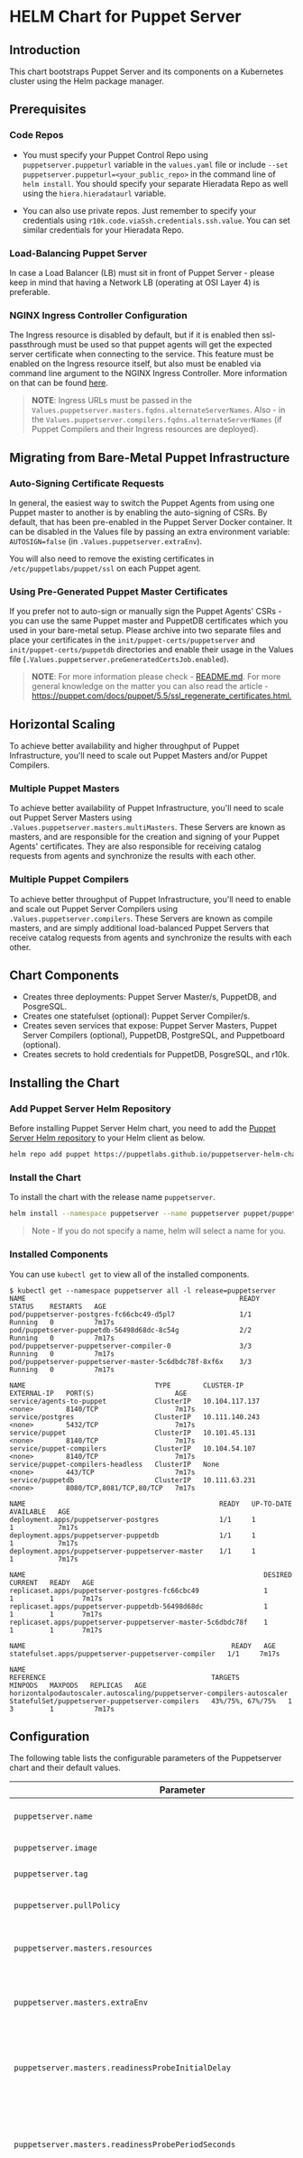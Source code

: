 # HELM Chart for Puppet Server

## Introduction

This chart bootstraps Puppet Server and its components on a Kubernetes cluster using the Helm package manager.

## Prerequisites

### Code Repos

* You must specify your Puppet Control Repo using `puppetserver.puppeturl` variable in the `values.yaml` file or include `--set puppetserver.puppeturl=<your_public_repo>` in the command line of `helm install`. You should specify your separate Hieradata Repo as well using the `hiera.hieradataurl` variable.

* You can also use private repos. Just remember to specify your credentials using `r10k.code.viaSsh.credentials.ssh.value`. You can set similar credentials for your Hieradata Repo.

### Load-Balancing Puppet Server

In case a Load Balancer (LB) must sit in front of Puppet Server - please keep in mind that having a Network LB (operating at OSI Layer 4) is preferable.

### NGINX Ingress Controller Configuration

The Ingress resource is disabled by default, but if it is enabled then ssl-passthrough must be used so that puppet agents will get the expected server certificate when connecting to the service.  This feature must be enabled on the Ingress resource itself, but also must be enabled via command line argument to the NGINX Ingress Controller.  More information on that can be found [here](<https://kubernetes.github.io/ingress-nginx/user-guide/cli-arguments/>).

> **NOTE**: Ingress URLs must be passed in the `Values.puppetserver.masters.fqdns.alternateServerNames`. Also - in the `Values.puppetserver.compilers.fqdns.alternateServerNames` (if Puppet Compilers and their Ingress resources are deployed).

## Migrating from Bare-Metal Puppet Infrastructure

### Auto-Signing Certificate Requests

In general, the easiest way to switch the Puppet Agents from using one Puppet master to another is by enabling the auto-signing of CSRs. By default, that has been pre-enabled in the Puppet Server Docker container. It can be disabled in the Values file by passing an extra environment variable: `AUTOSIGN=false` (in `.Values.puppetserver.extraEnv`).

You will also need to remove the existing certificates in `/etc/puppetlabs/puppet/ssl` on each Puppet agent.

### Using Pre-Generated Puppet Master Certificates

If you prefer not to auto-sign or manually sign the Puppet Agents' CSRs - you can use the same Puppet master and PuppetDB certificates which you used in your bare-metal setup. Please archive into two separate files and place your certificates in the `init/puppet-certs/puppetserver` and `init/puppet-certs/puppetdb` directories and enable their usage in the Values file (`.Values.puppetserver.preGeneratedCertsJob.enabled`).

> **NOTE**: For more information please check - [README.md](init/README.md). For more general knowledge on the matter you can also read the article - <https://puppet.com/docs/puppet/5.5/ssl_regenerate_certificates.html.>

## Horizontal Scaling

To achieve better availability and higher throughput of Puppet Infrastructure, you'll need to scale out Puppet Masters and/or Puppet Compilers.

### Multiple Puppet Masters

To achieve better availability of Puppet Infrastructure, you'll need to scale out Puppet Server Masters using `.Values.puppetserver.masters.multiMasters`. These Servers are known as masters, and are responsible for the creation and signing of your Puppet Agents' certificates. They are also responsible for receiving catalog requests from agents and synchronize the results with each other.

### Multiple Puppet Compilers

To achieve better throughput of Puppet Infrastructure, you'll need to enable and scale out Puppet Server Compilers using `.Values.puppetserver.compilers`. These Servers are known as compile masters, and are simply additional load-balanced Puppet Servers that receive catalog requests from agents and synchronize the results with each other.

## Chart Components

* Creates three deployments: Puppet Server Master/s, PuppetDB, and PosgreSQL.
* Creates one statefulset (optional): Puppet Server Compiler/s.
* Creates seven services that expose: Puppet Server Masters, Puppet Server Compilers (optional), PuppetDB, PostgreSQL, and Puppetboard (optional).
* Creates secrets to hold credentials for PuppetDB, PosgreSQL, and r10k.

## Installing the Chart

### Add Puppet Server Helm Repository

Before installing Puppet Server Helm chart, you need to add the [Puppet Server Helm repository](https://puppetlabs.github.io/puppetserver-helm-chart) to your Helm client as below.

```bash
helm repo add puppet https://puppetlabs.github.io/puppetserver-helm-chart
```

### Install the Chart

To install the chart with the release name `puppetserver`.

```bash
helm install --namespace puppetserver --name puppetserver puppet/puppetserver --set puppetserver.puppeturl='https://github.com/$SOMEUSER/control-repo.git'
```

> Note - If you do not specify a name, helm will select a name for you.

### Installed Components

You can use `kubectl get` to view all of the installed components.

```console
$ kubectl get --namespace puppetserver all -l release=puppetserver
NAME                                                     READY   STATUS    RESTARTS   AGE
pod/puppetserver-postgres-fc66cbc49-d5pl7                1/1     Running   0          7m17s
pod/puppetserver-puppetdb-56498d68dc-8c54g               2/2     Running   0          7m17s
pod/puppetserver-puppetserver-compiler-0                 3/3     Running   0          7m17s
pod/puppetserver-puppetserver-master-5c6dbdc78f-8xf6x    3/3     Running   0          7m17s

NAME                                TYPE        CLUSTER-IP       EXTERNAL-IP   PORT(S)                    AGE
service/agents-to-puppet            ClusterIP   10.104.117.137   <none>        8140/TCP                   7m17s
service/postgres                    ClusterIP   10.111.140.243   <none>        5432/TCP                   7m17s
service/puppet                      ClusterIP   10.101.45.131    <none>        8140/TCP                   7m17s
service/puppet-compilers            ClusterIP   10.104.54.107    <none>        8140/TCP                   7m17s
service/puppet-compilers-headless   ClusterIP   None             <none>        443/TCP                    7m17s
service/puppetdb                    ClusterIP   10.111.63.231    <none>        8080/TCP,8081/TCP,80/TCP   7m17s

NAME                                                READY   UP-TO-DATE   AVAILABLE   AGE
deployment.apps/puppetserver-postgres               1/1     1            1           7m17s
deployment.apps/puppetserver-puppetdb               1/1     1            1           7m17s
deployment.apps/puppetserver-puppetserver-master    1/1     1            1           7m17s

NAME                                                           DESIRED   CURRENT   READY   AGE
replicaset.apps/puppetserver-postgres-fc66cbc49                1         1         1       7m17s
replicaset.apps/puppetserver-puppetdb-56498d68dc               1         1         1       7m17s
replicaset.apps/puppetserver-puppetserver-master-5c6dbdc78f    1         1         1       7m17s

NAME                                                   READY   AGE
statefulset.apps/puppetserver-puppetserver-compiler   1/1     7m17s

NAME                                                                    REFERENCE                                         TARGETS            MINPODS   MAXPODS   REPLICAS   AGE
horizontalpodautoscaler.autoscaling/puppetserver-compilers-autoscaler   StatefulSet/puppetserver-puppetserver-compilers   43%/75%, 67%/75%   1         3         1          7m17s
```

## Configuration

The following table lists the configurable parameters of the Puppetserver chart and their default values.

| Parameter | Description | Default|
| --------- | ----------- | -------|
| `puppetserver.name` | puppetserver component label | `puppetserver`|
| `puppetserver.image` | puppetserver image | `puppet/puppetserver`|
| `puppetserver.tag` | puppetserver img tag | `6.10.0`|
| `puppetserver.pullPolicy` | puppetserver img pull policy | `IfNotPresent`|
| `puppetserver.masters.resources` | puppetserver masters resource limits | ``|
| `puppetserver.masters.extraEnv` | puppetserver masters additional container env vars |``|
| `puppetserver.masters.readinessProbeInitialDelay` | the initial delay for the puppetserver masters readiness probe | `180`|
| `puppetserver.masters.readinessProbePeriodSeconds` | how often (in seconds) to perform the puppetserver masters readiness probe | `60`|
| `puppetserver.masters.readinessProbeTimeout` | the timeout for the puppetserver masters readiness probe | `20`|
| `puppetserver.masters.readinessProbeFailureThreshold` | the failure threshold for the puppetserver masters readiness probe | `3`|
| `puppetserver.masters.readinessProbeSuccessThreshold` | the success threshold for the puppetserver masters readiness probe | `1`|
| `puppetserver.masters.livenessProbeInitialDelay` | the initial delay for the puppetserver masters liveness probe | `420`|
| `puppetserver.masters.livenessProbePeriodSeconds` | how often (in seconds) to perform the puppetserver masters liveness probe | `30`|
| `puppetserver.masters.livenessProbeTimeout` | the timeout for the puppetserver masters liveness probe  | `10`|
| `puppetserver.masters.livenessProbeFailureThreshold` | the failure threshold for the puppetserver masters liveness probe | `3`|
| `puppetserver.masters.livenessProbeSuccessThreshold` | the success threshold for the puppetserver masters liveness probe | `1`|
| `puppetserver.masters.fqdns.alternateServerNames` | puppetserver masters alternate fqdns |``|
| `puppetserver.masters.service.type` | puppetserver masters svc type | `ClusterIP`|
| `puppetserver.masters.service.ports` | puppetserver masters svc exposed ports | `puppetserver`|
| `puppetserver.masters.service.annotations`| puppetserver masters svc annotations |``|
| `puppetserver.masters.service.labels`| puppetserver additional masters svc labels |``|
| `puppetserver.masters.service.loadBalancerIP`| puppetserver masters svc loadbalancer ip |``|
| `puppetserver.masters.ingress.enabled`| puppetserver masters ingress creation enabled |`false`|
| `puppetserver.masters.ingress.annotations`| puppetserver masters ingress annotations |``|
| `puppetserver.masters.ingress.extraLabels`| puppetserver masters ingress extraLabels |``|
| `puppetserver.masters.ingress.hosts`| puppetserver masters ingress hostnames |``|
| `puppetserver.masters.ingress.tls`| puppetserver masters ingress tls configuration |``|
| `puppetserver.masters.multiMasters.enabled` | If true, creates multiple Puppetserver masters | `false`|
| `puppetserver.masters.multiMasters.manualScaling.masters` | If multiple masters are enabled, this field sets masters count | `1`|
| `puppetserver.masters.multiMasters.autoScaling.enabled` | If true, creates masters Horizontal Pod Autoscaler | `false`|
| `puppetserver.masters.multiMasters.autoScaling.minMasters` | If masters autoscaling enabled, this field sets minimum masters count | `1`|
| `puppetserver.masters.multiMasters.autoScaling.maxMasters` | If masters autoscaling enabled, this field sets maximum masters count | `3`|
| `puppetserver.masters.multiMasters.autoScaling.cpuUtilizationPercentage` | Target masters CPU utilization percentage to scale | `75`|
| `puppetserver.masters.multiMasters.autoScaling.memoryUtilizationPercentage` | Target masters memory utilization percentage to scale | `75`|
| `puppetserver.compilers.enabled` | If true, creates Puppetserver compilers | `false`|
| `puppetserver.compilers.resources` | puppetserver compilers resource limits |``|
| `puppetserver.compilers.podAntiAffinity` | puppetserver compilers pod affinity constraints |`false`|
| `puppetserver.compilers.annotations`| puppetserver compilers statefulset annotations |``|
| `puppetserver.compilers.extraEnv` | puppetserver compilers additional container env vars |``|
| `puppetserver.compilers.readinessProbeInitialDelay` | the initial delay for the puppetserver masters readiness probe | `180`|
| `puppetserver.compilers.readinessProbePeriodSeconds` | how often (in seconds) to perform the puppetserver masters readiness probe | `60`|
| `puppetserver.compilers.readinessProbeTimeout` | the timeout for the puppetserver masters readiness probe | `20`|
| `puppetserver.compilers.readinessProbeFailureThreshold` | the failure threshold for the puppetserver masters readiness probe | `3`|
| `puppetserver.compilers.readinessProbeSuccessThreshold` | the success threshold for the puppetserver masters readiness probe | `1`|
| `puppetserver.compilers.livenessProbeInitialDelay` | the initial delay for the puppetserver masters liveness probe | `420`|
| `puppetserver.compilers.livenessProbePeriodSeconds` | how often (in seconds) to perform the puppetserver masters liveness probe | `30`|
| `puppetserver.compilers.livenessProbeTimeout` | the timeout for the puppetserver masters liveness probe  | `10`|
| `puppetserver.compilers.livenessProbeFailureThreshold` | the failure threshold for the puppetserver masters liveness probe | `3`|
| `puppetserver.compilers.livenessProbeSuccessThreshold` | the success threshold for the puppetserver masters liveness probe | `1`|
| `puppetserver.compilers.manualScaling.compilers` | If multiple compilers are enabled, this field sets compiler count | `1`|
| `puppetserver.compilers.autoScaling.enabled` | If true, creates compilers Horizontal Pod Autoscaler | `false`|
| `puppetserver.compilers.autoScaling.minCompilers` | If autoscaling enabled, this field sets minimum compiler count | `1`|
| `puppetserver.compilers.autoScaling.maxCompilers` | If compilers autoscaling enabled, this field sets maximum compiler count | `3`|
| `puppetserver.compilers.autoScaling.cpuUtilizationPercentage` | Target compilers CPU utilization percentage to scale | `75`|
| `puppetserver.compilers.autoScaling.memoryUtilizationPercentage` | Target compilers memory utilization percentage to scale | `75`|
| `puppetserver.compilers.podManagementPolicy` | puppetserver compilers statefulset pod management policy | `OrderedReady`|
| `puppetserver.compilers.fqdns.alternateServerNames` | puppetserver compilers alternate fqdns |``|
| `puppetserver.compilers.service.type` | puppetserver compilers svc type | `ClusterIP`|
| `puppetserver.compilers.service.ports` | puppetserver compilers svc exposed ports | `puppetserver`|
| `puppetserver.compilers.service.annotations`| puppetserver compilers svc annotations |``|
| `puppetserver.compilers.service.labels`| puppetserver compilers additional svc labels |``|
| `puppetserver.compilers.service.loadBalancerIP`| puppetserver compilers svc loadbalancer ip |``|
| `puppetserver.compilers.service.headless.ports`| puppetserver compilers headless svc loadbalancer ip |`https`|
| `puppetserver.compilers.service.headless.annotations`| puppetserver compilers headless svc annotations |``|
| `puppetserver.compilers.service.headless.labels`| puppetserver compilers additional headless svc labels |``|
| `puppetserver.compilers.ingress.enabled`| puppetserver compilers ingress creation enabled |`false`|
| `puppetserver.compilers.ingress.annotations`| puppetserver compilers ingress annotations |``|
| `puppetserver.compilers.ingress.extraLabels`| puppetserver compilers ingress extraLabels |``|
| `puppetserver.compilers.ingress.hosts`| puppetserver compilers ingress hostnames |``|
| `puppetserver.compilers.ingress.tls`| puppetserver compilers ingress tls configuration |``|
| `puppetserver.preGeneratedCertsJob.enabled` | puppetserver pre-generated certs |`false`|
| `puppetserver.preGeneratedCertsJob.jobDeadline` | puppetserver pre-generated certs job deadline in seconds |`60`|
| `puppetserver.puppeturl`| puppetserver control repo url |``|
| `r10k.name` | r10k component label | `r10k`|
| `r10k.image` | r10k img | `puppet/r10k`|
| `r10k.tag` | r10k img tag | `3.5.1`|
| `r10k.pullPolicy` | r10k img pull policy | `IfNotPresent`|
| `r10k.code.resources` | r10k control repo resource limits |``|
| `r10k.code.cronJob.schedule` | r10k control repo cron job schedule policy | `*/15 * * * *`|
| `r10k.code.extraArgs` | r10k control repo additional container env args |``|
| `r10k.code.extraEnv` | r10k control repo additional container env vars |``|
| `r10k.code.viaSsh.credentials.ssh.value`| r10k control repo ssh key file |``|
| `r10k.code.viaSsh.credentials.known_hosts.value`| r10k control repo ssh known hosts file |``|
| `r10k.code.viaSsh.credentials.existingSecret`| r10k control repo ssh secret that holds ssh key and known hosts files |``|
| `r10k.hiera.resources` | r10k hiera data resource limits |``|
| `r10k.hiera.cronJob.schedule` | r10k hiera data cron job schedule policy | `*/2 * * * *`|
| `r10k.hiera.extraArgs` | r10k hiera data additional container env args |``|
| `r10k.hiera.extraEnv` | r10k hiera data additional container env vars |``|
| `r10k.hiera.viaSsh.credentials.ssh.value`| r10k hiera data ssh key file |``|
| `r10k.hiera.viaSsh.credentials.known_hosts.value`| r10k hiera data ssh known hosts file |``|
| `r10k.hiera.viaSsh.credentials.existingSecret`| r10k hiera data ssh secret that holds ssh key and known hosts files |``|
| `postgres.name` | postgres component label | `postgres`|
| `postgres.image` | postgres img | `postgres`|
| `postgres.tag` | postgres img tag | `9.6.18`|
| `postgres.pullPolicy` | postgres img pull policy | `IfNotPresent`|
| `postgres.resources` | postgres resource limits |``|
| `postgres.extraEnv` | postgres additional container env vars |``|
| `puppetdb.name` | puppetdb component label | `puppetdb`|
| `puppetdb.image` | puppetdb img | `puppet/puppetdb`|
| `puppetdb.tag` | puppetdb img tag | `6.10.1`|
| `puppetdb.pullPolicy` | puppetdb img pull policy | `IfNotPresent`|
| `puppetdb.resources` | puppetdb resource limits |``|
| `puppetdb.extraEnv` | puppetdb additional container env vars |``|
| `puppetdb.credentials.username`| puppetdb username |`puppetdb`|
| `puppetdb.credentials.value.password`| puppetdb password |`20-char randomly generated`|
| `puppetdb.credentials.existingSecret`| existing k8s secret that holds puppetdb username and password |``|
| `puppetboard.enabled` | puppetboard availability | `false`|
| `puppetboard.name` | puppetboard component label | `puppetboard`|
| `puppetboard.image` | puppetboard img | `xtigyro/puppetboard`|
| `puppetboard.tag` | puppetboard img tag | `2.1.2`|
| `puppetboard.pullPolicy` | puppetboard img pull policy | `IfNotPresent`|
| `puppetboard.resources` | puppetboard resource limits |``|
| `puppetboard.extraEnv` | puppetboard additional container env vars |``|
| `puppetboard.ingress.enabled`| puppetboard ingress creation enabled |`false`|
| `puppetboard.ingress.annotations`| puppetboard ingress annotations |``|
| `puppetboard.ingress.extraLabels`| puppetboard ingress extraLabels |``|
| `puppetboard.ingress.hosts`| puppetboard ingress hostnames |``|
| `puppetboard.ingress.tls`| puppetboard ingress tls configuration |``|
| `hiera.name` | hiera component label | `hiera`|
| `hiera.hieradataurl`| hieradata repo url |``|
| `hiera.config`| hieradata yaml config |``|
| `hiera.eyaml.private_key`| hiera eyaml private key |``|
| `hiera.eyaml.public_key`| hiera eyaml public key |``|
| `nodeSelector`| Node labels for pod assignment |``|
| `affinity`| Affinity for pod assignment |``|
| `tolerations`| Tolerations for pod assignment |``|
| `priorityClass`| Leverage a priorityClass to ensure your pods survive resource shortages |``|
| `podAnnotations`| Extra Pod annotations |``|
| `storage.storageClass`| Storage Class |``|
| `storage.annotations`| Storage annotations |``|
| `storage.size`| PVCs Storage Size |`100Mi`|

Specify each parameter using the `--set key=value[,key=value]` argument to `helm install`. For example,

```bash
helm install --namespace puppetserver --name puppetserver puppet/puppetserver --set puppetserver.puppeturl='https://github.com/$SOMEUSER/puppet.git',hiera.hieradataurl='https://github.com/$SOMEUSER/hieradata.git'
```

Alternatively, a YAML file that specifies the values for the above parameters can be provided while installing the chart. For example,

```bash
helm install --namespace puppetserver --name puppetserver puppet/puppetserver -f values.yaml
```

> **Tip**: You can use the default [values.yaml](values.yaml)

## Testing the Deployed Chart Resources

```bash
kubectl port-forward -n puppetserver svc/agents-to-puppet 8140:8140 &
kubectl port-forward -n puppetserver svc/puppet-compilers 8141:8140 &

TIME_NOW="$(date +"%Y%m%dT%H%M")"
cp "/etc/hosts"{,.backup_"$TIME_NOW"}
echo '127.0.0.1 puppet agents-to-puppet puppet-compilers' >> /etc/hosts
# if Ingress is used, e.g.
# echo '127.0.0.1 puppet.local.masters puppet.local.compilers' >> /etc/hosts

docker run -dit --network host --name goofy_xtigyro --entrypoint /bin/bash puppet/puppet-agent
docker exec -it goofy_xtigyro bash
puppet agent -t --server puppet --masterport 8140 --test --waitforcert 15 --certname ubuntu-goofy_xtigyro
puppet agent -t --server puppet-compilers --ca_server agents-to-puppet --masterport 8141 --ca_port 8140 --test --certname ubuntu-goofy_xtigyro
# if Ingress is used, e.g.
# puppet agent -t --server puppet.local.compilers --ca_server puppet.local.masters --masterport 443 --ca_port 443 --test --certname ubuntu-goofy_xtigyro
puppet agent -t --server puppet-compilers --masterport 8141 --test --certname ubuntu-goofy_xtigyro
exit
docker rm -f goofy_xtigyro

docker run -dit --network host --name buggy_xtigyro --entrypoint /bin/bash puppet/puppet-agent
docker exec -it buggy_xtigyro bash
puppet agent -t --server puppet-compilers --ca_server agents-to-puppet --masterport 8141 --ca_port 8140 --test --certname ubuntu-buggy_xtigyro
puppet agent -t --server puppet-compilers --masterport 8141 --test --certname ubuntu-buggy_xtigyro
# if Ingress is used, e.g.
# puppet agent -t --server puppet.local.compilers --ca_server puppet.local.masters --masterport 443 --ca_port 443 --test --certname ubuntu-buggy_xtigyro
puppet agent -t --server puppet --masterport 8140 --test --waitforcert 15 --certname ubuntu-buggy_xtigyro
exit
docker rm -f buggy_xtigyro

yes | mv "/etc/hosts.backup_"$TIME_NOW"" "/etc/hosts"
unset TIME_NOW

jobs | grep 'port-forward' | grep 'puppetserver'
# [1]+  Running                 kubectl port-forward -n puppetserver svc/puppet 8140:8140 &
kill %[job_numbers_above]
```

## Credits

* [Miroslav Hadzhiev](https://www.linkedin.com/in/mehadzhiev/), Author and Lead Developer
* [Pupperware Team](mailto:pupperware@puppet.com), Owner
* [Sean Conley](https://www.linkedin.com/in/seanconley/), Developer
* [Morgan Rhodes](mailto:morgan@puppet.com), Developer
* [Scott Cressi](https://www.linkedin.com/in/scottcressi/), Contributor
